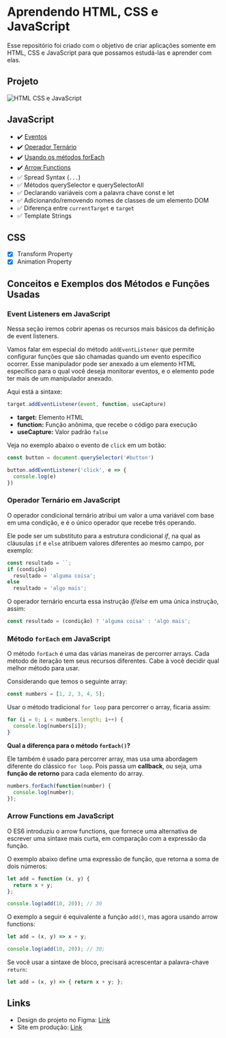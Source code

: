 # Aprendendo HTML, CSS e JavaScript

Esse repositório foi criado com o objetivo de criar aplicações somente em HTML, CSS e JavaScript para que possamos estudá-las e aprender com elas.

## Projeto

![HTML CSS e JavaScript](https://user-images.githubusercontent.com/6599252/169671524-20a26724-5e54-4303-b63e-e3b2cc06c0fc.png)

## JavaScript

- :heavy_check_mark: [Eventos](#event-listeners-em-javascript)
- :heavy_check_mark: [Operador Ternário](#operador-ternário-em-javascript)
- :heavy_check_mark: [Usando os métodos forEach](#método-foreach-em-javascript)
- :heavy_check_mark: [Arrow Functions](#arrow-functions-em-javascript)
- :white_check_mark: Spread Syntax (`...`)
- :white_check_mark: Métodos querySelector e querySelectorAll
- :white_check_mark: Declarando variáveis com a palavra chave const e let
- :white_check_mark: Adicionando/removendo nomes de classes de um elemento DOM
- :white_check_mark: Diferença entre `currentTarget` e `target`
- :white_check_mark: Template Strings

## CSS

- [x] Transform Property
- [x] Animation Property

## Conceitos e Exemplos dos Métodos e Funções Usadas

### Event Listeners em JavaScript

Nessa seção iremos cobrir apenas os recursos mais básicos da definição de event listeners.

Vamos falar em especial do método `addEventListener` que permite configurar funções que são chamadas quando um evento específico ocorrer. Esse manipulador pode ser anexado a um elemento HTML específico para o qual você deseja monitorar eventos, e o elemento pode ter mais de um manipulador anexado.

Aqui está a sintaxe:

```js
target.addEventListener(event, function, useCapture)
```

- **target:** Elemento HTML
- **function:** Função anônima, que recebe o código para execução
- **useCapture:** Valor padrão `false`

Veja no exemplo abaixo o evento de `click` em um botão:

```js
const button = document.querySelector('#button')

button.addEventListener('click', e => {
  console.log(e)
})
```

### Operador Ternário em JavaScript

O operador condicional ternário atribui um valor a uma variável com base em uma condição, e é o único operador que recebe três operando.

Ele pode ser um substituto para a estrutura condicional *if*, na qual as cláusulas `if` e `else` atribuem valores diferentes ao mesmo campo, por exemplo:

```js
const resultado = ``;
if (condição)
  resultado = 'alguma coisa';
else
  resultado = 'algo mais';
```

O operador ternário encurta essa instrução *if/else* em uma única instrução, assim:

```js
const resultado = (condição) ? 'alguma coisa' : 'algo mais';
```

### Método `forEach` em JavaScript

O método `forEach` é uma das várias maneiras de percorrer arrays. Cada método de iteração tem seus recursos diferentes. Cabe à você decidir qual melhor método para usar.

Considerando que temos o seguinte array:

```js
const numbers = [1, 2, 3, 4, 5];
```

Usar o método tradicional `for loop` para percorrer o array, ficaria assim:

```js
for (i = 0; i < numbers.length; i++) {
  console.log(numbers[i]);
}
```

**Qual a diferença para o método `forEach()`?**

Ele também é usado para percorrer array, mas usa uma abordagem diferente do clássico `for loop`. Pois passa um **callback**, ou seja, uma **função de retorno** para cada elemento do array.

```js
numbers.forEach(function(number) {
  console.log(number);
});
```

### Arrow Functions em JavaScript

O ES6 introduziu o arrow functions, que fornece uma alternativa de escrever uma sintaxe mais curta, em comparação com a expressão da função.

O exemplo abaixo define uma expressão de função, que retorna a soma de dois números:

```js
let add = function (x, y) {
  return x + y;
};

console.log(add(10, 20)); // 30
```

O exemplo a seguir é equivalente a função `add()`, mas agora usando arrow functions:

```js
let add = (x, y) => x + y;

console.log(add(10, 20)); // 30;
```

Se você usar a sintaxe de bloco, precisará acrescentar a palavra-chave `return`:

```js
let add = (x, y) => { return x + y; };
```

## Links

- Design do projeto no Figma: [Link](https://www.figma.com/file/oDQ3sehgATgbsjd7T914Ku/Credit-Cards?node-id=0%3A1)
- Site em produção: [Link](https://card-custom-html.vercel.app)